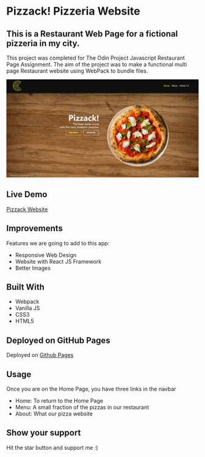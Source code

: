 # Pizzack! Pizzeria Website

## This is a Restaurant Web Page for a fictional pizzeria in my city.

This project was completed for The Odin Project Javascript Restaurant Page Assignment. The aim of the project was to make a functional multi page Restaurant website using WebPack to bundle files.

![alt text](pizza.jpeg)

## Live Demo
[Pizzack Website](https://papierkorb76.github.io/restaurant-page/)

## Improvements

Features we are going to add to this app:

- Responsive Web Design
- Website with React JS Framework
- Better Images

## Built With
- Webpack
- Vanilla JS
- CSS3
- HTML5

## Deployed on GitHub Pages

Deployed on [Github Pages](https://pages.github.com/)

## Usage
Once you are on the Home Page, you have three links in the navbar

- Home: To return to the Home Page
- Menu: A small fraction of the pizzas in our restaurant
- About: What our pizza website 

## Show your support

Hit the star button and support me :)


